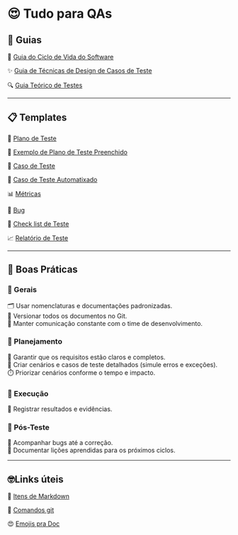 # 😍 Tudo para QAs  

## 🧭 Guias

🔄 [Guia do Ciclo de Vida do Software](./arquivos/guias/stlc.md)  

✨ [Guia de Técnicas de Design de Casos de Teste](./arquivos/guias/test_design.md)

🔍 [Guia Teórico de Testes](./arquivos/guias/testes_a_z.md)

---

## 📋 Templates 

🧪 [Plano de Teste](./arquivos/templates/Plano_de_teste.md)  

💾 [Exemplo de Plano de Teste Preenchido](./arquivos/templates/Plano_de_teste_exemplo.md) 

🧩 [Caso de Teste](./arquivos/templates/Caso_de_teste.md)  

🤖 [Caso de Teste Automatixado](./arquivos/templates/teste_automatizado.md)  

📊 [Métricas](./arquivos/templates/metricas.md)

🐞 [Bug](./arquivos/templates/bug.md)

📝 [Check list de Teste](./arquivos/templates/Checklist_teste.md)

📈 [Relatório de Teste](./arquivos/templates/relatorio.md)  

---

## 🧩 Boas Práticas

### 🧷 Gerais
🗂️ Usar nomenclaturas e documentações padronizadas.  
💾 Versionar todos os documentos no Git.  
💬 Manter comunicação constante com o time de desenvolvimento.

### 🧠 Planejamento
🧩 Garantir que os requisitos estão claros e completos.  
📝 Criar cenários e casos de teste detalhados (simule erros e exceções).  
⏱️ Priorizar cenários conforme o tempo e impacto.

### 🧪 Execução
📸 Registrar resultados e evidências.

### 🔁 Pós-Teste
🐞 Acompanhar bugs até a correção.  
📘 Documentar lições aprendidas para os próximos ciclos.

---

## 🤓Links úteis

👾 [Itens de Markdown](./arquivos/links_uteis/markdown-cheatsheet.md)  

📄 [Comandos git](./arquivos/links_uteis/git-cheatsheet.md)  

😍 [Emojis pra Doc](./arquivos/links_uteis/icones.md)
